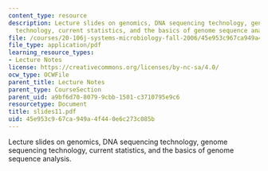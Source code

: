```yaml
---
content_type: resource
description: Lecture slides on genomics, DNA sequencing technology, genome sequencing
  technology, current statistics, and the basics of genome sequence analysis.
file: /courses/20-106j-systems-microbiology-fall-2006/45e953c967ca949a4f440e6c273c085b_slides11.pdf
file_type: application/pdf
learning_resource_types:
- Lecture Notes
license: https://creativecommons.org/licenses/by-nc-sa/4.0/
ocw_type: OCWFile
parent_title: Lecture Notes
parent_type: CourseSection
parent_uid: a9bf6d70-8079-9cbb-1501-c3710795e9c6
resourcetype: Document
title: slides11.pdf
uid: 45e953c9-67ca-949a-4f44-0e6c273c085b
---
```

Lecture slides on genomics, DNA sequencing technology, genome sequencing technology, current statistics, and the basics of genome sequence analysis.